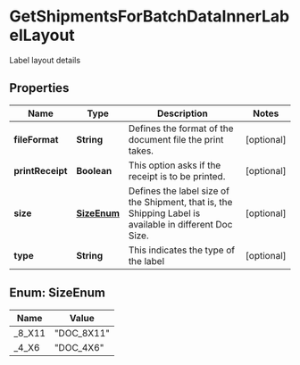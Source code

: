 

# GetShipmentsForBatchDataInnerLabelLayout

Label layout details

## Properties

| Name | Type | Description | Notes |
|------------ | ------------- | ------------- | -------------|
|**fileFormat** | **String** | Defines the format of the document file the print takes. |  [optional] |
|**printReceipt** | **Boolean** | This option asks if the receipt is to be printed. |  [optional] |
|**size** | [**SizeEnum**](#SizeEnum) | Defines the label size of the Shipment, that is, the Shipping Label is available in different Doc Size. |  [optional] |
|**type** | **String** | This indicates the type of the label |  [optional] |



## Enum: SizeEnum

| Name | Value |
|---- | -----|
| _8_X11 | &quot;DOC_8X11&quot; |
| _4_X6 | &quot;DOC_4X6&quot; |




